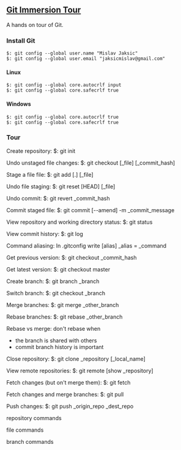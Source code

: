 ## [Git Immersion Tour](http://gitimmersion.com/index.html)

A hands on tour of Git.

### Install Git

```
$: git config --global user.name "Mislav Jaksic"
$: git config --global user.email "jaksicmislav@gmail.com"
```

#### Linux

```
$: git config --global core.autocrlf input
$: git config --global core.safecrlf true
```

#### Windows
```
$: git config --global core.autocrlf true
$: git config --global core.safecrlf true
```

### Tour

Create repository:
$: git init

Undo unstaged file changes:
$: git checkout [_file] [_commit_hash]

Stage a file file:
$: git add [.] [_file]

Undo file staging:
$: git reset [HEAD] [_file]

Undo commit:
$: git revert _commit_hash

Commit staged file:
$: git commit [--amend] -m _commit_message

View repository and working directory status:
$: git status

View commit history:
$: git log

Command aliasing:
In .gitconfig write
[alias]
  _alias = _command
  
Get previous version:
$: git checkout _commit_hash

Get latest version:
$: git checkout master

Create branch:
$: git branch _branch

Switch branch:
$: git checkout _branch

Merge branches:
$: git merge _other_branch

Rebase branches:
$: git rebase _other_branch

Rebase vs merge:
don't rebase when
  - the branch is shared with others
  - commit branch history is important
  
Close repository:
$: git clone _repository [_local_name]

View remote repositories:
$: git remote [show _repository]

Fetch changes (but on't merge them):
$: git fetch 

Fetch changes and merge branches:
$: git pull

Push changes:
$: git push _origin_repo _dest_repo

repository commands

file commands

branch commands

